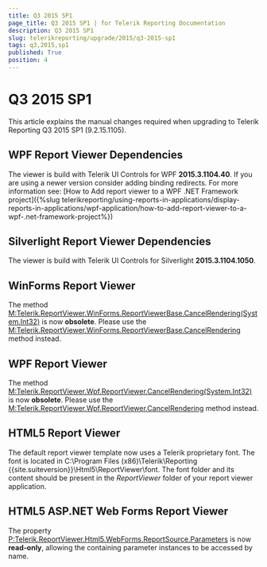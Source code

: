 ```yaml
---
title: Q3 2015 SP1
page_title: Q3 2015 SP1 | for Telerik Reporting Documentation
description: Q3 2015 SP1
slug: telerikreporting/upgrade/2015/q3-2015-sp1
tags: q3,2015,sp1
published: True
position: 4
---
```


# Q3 2015 SP1



This article explains the manual changes required when upgrading to Telerik Reporting Q3 2015 SP1 (9.2.15.1105).

## WPF Report Viewer Dependencies

The viewer is build with Telerik UI Controls for WPF __2015.3.1104.40__. If you are using a newer version consider adding binding redirects. For more information see:
          [How to Add report viewer to a WPF .NET Framework project]({%slug telerikreporting/using-reports-in-applications/display-reports-in-applications/wpf-application/how-to-add-report-viewer-to-a-wpf-.net-framework-project%})

## Silverlight Report Viewer Dependencies

The viewer is build with Telerik UI Controls for Silverlight __2015.3.1104.1050__.
        

## WinForms Report Viewer

The method [M:Telerik.ReportViewer.WinForms.ReportViewerBase.CancelRendering(System.Int32)]() is now __obsolete__.
          Please use the [M:Telerik.ReportViewer.WinForms.ReportViewerBase.CancelRendering]() method instead.
        

## WPF Report Viewer

The method [M:Telerik.ReportViewer.Wpf.ReportViewer.CancelRendering(System.Int32)]() is now __obsolete__.
          Please use the [M:Telerik.ReportViewer.Wpf.ReportViewer.CancelRendering]() method instead.
        

## HTML5 Report Viewer

The default report viewer template now uses a Telerik proprietary font. The font is located in
          C:\Program Files (x86)\Telerik\Reporting {{site.suiteversion}}\Html5\ReportViewer\font. The font folder and its content should be present in the 
          *ReportViewer* folder of your report viewer application.
        

## HTML5 ASP.NET Web Forms Report Viewer

The property [P:Telerik.ReportViewer.Html5.WebForms.ReportSource.Parameters]() is now __read-only__,
          allowing the containing parameter instances to be accessed by name.
        
